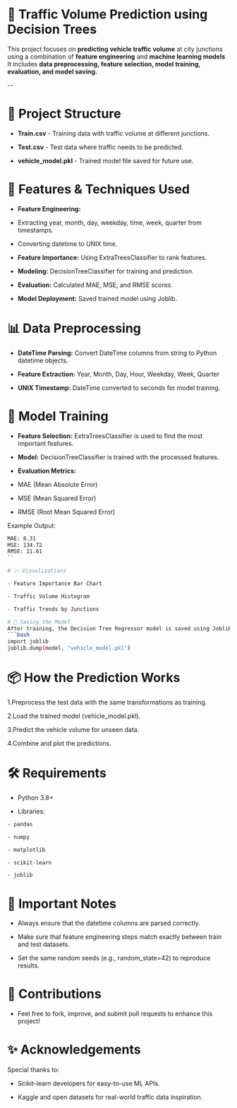 # 🚗 Traffic Volume Prediction using Decision Trees

This project focuses on **predicting vehicle traffic volume** at city junctions using a combination of **feature engineering** and **machine learning models** 
It includes **data preprocessing, feature selection, model training, evaluation, and model saving.**

--

# 📂 Project Structure
- **Train.csv** - Training data with traffic volume at different junctions.

- **Test.csv** - Test data where traffic needs to be predicted.

- **vehicle_model.pkl** - Trained model file saved for future use.

# 🔧 Features & Techniques Used

- **Feature Engineering:**

- Extracting year, month, day, weekday, time, week, quarter from timestamps.

- Converting datetime to UNIX time.

- **Feature Importance:** Using ExtraTreesClassifier to rank features.

- **Modeling:** DecisionTreeClassifier for training and prediction.

- **Evaluation:** Calculated MAE, MSE, and RMSE scores.

- **Model Deployment:** Saved trained model using Joblib.


# 📊 Data Preprocessing

- **DateTime Parsing:** Convert DateTime columns from string to Python datetime objects.

- **Feature Extraction:** Year, Month, Day, Hour, Weekday, Week, Quarter

- **UNIX Timestamp:** DateTime converted to seconds for model training.

# 🧠 Model Training

- **Feature Selection:** ExtraTreesClassifier is used to find the most important features.

- **Model:** DecisionTreeClassifier is trained with the processed features.

- **Evaluation Metrics:**

- MAE (Mean Absolute Error)

- MSE (Mean Squared Error)

- RMSE (Root Mean Squared Error)

Example Output:
```bash
MAE: 8.31
MSE: 134.72
RMSE: 11.61
``

# 📈 Visualizations

- Feature Importance Bar Chart

- Traffic Volume Histogram

- Traffic Trends by Junctions

# 💾 Saving the Model
After training, the Decision Tree Regressor model is saved using Joblib:
```bash
import joblib
joblib.dump(model, "vehicle_model.pkl")
```

# 📦 How the Prediction Works
1.Preprocess the test data with the same transformations as training.

2.Load the trained model (vehicle_model.pkl).

3.Predict the vehicle volume for unseen data.

4.Combine and plot the predictions.

# 🛠 Requirements
- Python 3.8+

- Libraries:
```bash
- pandas

- numpy

- matplotlib

- scikit-learn

- joblib
```

# 📜 Important Notes

- Always ensure that the datetime columns are parsed correctly.

- Make sure that feature engineering steps match exactly between train and test datasets.

- Set the same random seeds (e.g., random_state=42) to reproduce results.

# 🤝 Contributions
- Feel free to fork, improve, and submit pull requests to enhance this project!

# ✨ Acknowledgements
Special thanks to:

- Scikit-learn developers for easy-to-use ML APIs.

- Kaggle and open datasets for real-world traffic data inspiration.
